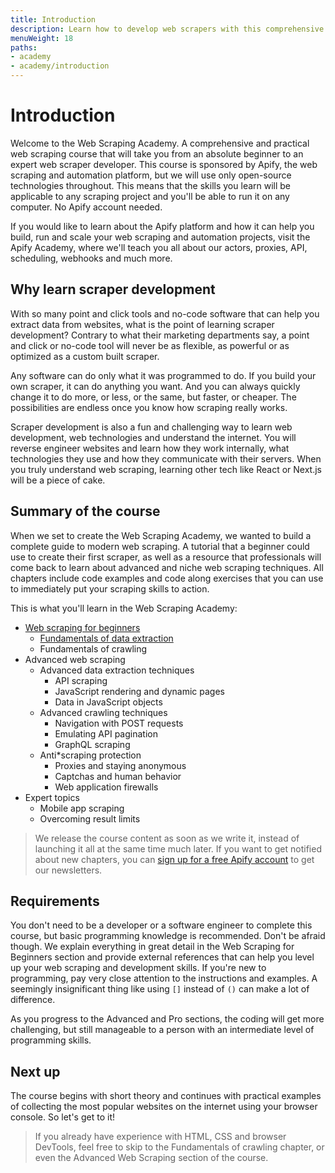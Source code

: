 ```yaml
---
title: Introduction
description: Learn how to develop web scrapers with this comprehensive and practical course. From beginner to expert.
menuWeight: 18
paths:
- academy
- academy/introduction
---
```


# [](#introduction) Introduction
Welcome to the Web Scraping Academy. A comprehensive and practical web scraping course that will take you from an absolute beginner to an expert web scraper developer. This course is sponsored by Apify, the web scraping and automation platform, but we will use only open-source technologies throughout. This means that the skills you learn will be applicable to any scraping project and you'll be able to run it on any computer. No Apify account needed.

If you would like to learn about the Apify platform and how it can help you build, run and scale your web scraping and automation projects, visit the Apify Academy, where we'll teach you all about our actors, proxies, API, scheduling, webhooks and much more.

## [](#why-learn) Why learn scraper development
With so many point and click tools and no-code software that can help you extract data from websites, what is the point of learning scraper development? Contrary to what their marketing departments say, a point and click or no-code tool will never be as flexible, as powerful or as optimized as a custom built scraper.

Any software can do only what it was programmed to do. If you build your own scraper, it can do anything you want. And you can always quickly change it to do more, or less, or the same, but faster, or cheaper. The possibilities are endless once you know how scraping really works.

Scraper development is also a fun and challenging way to learn web development, web technologies and understand the internet. You will reverse engineer websites and learn how they work internally, what technologies they use and how they communicate with their servers. When you truly understand web scraping, learning other tech like React or Next.js will be a piece of cake.

## [](#summary) Summary of the course
When we set to create the Web Scraping Academy, we wanted to build a complete guide to modern web scraping. A tutorial that a beginner could use to create their first scraper, as well as a resource that professionals will come back to learn about advanced and niche web scraping techniques. All chapters include code examples and code along exercises that you can use to immediately put your scraping skills to action.

This is what you'll learn in the Web Scraping Academy:

* [Web scraping for beginners](./academy/web-scraping-for-beginners)
    * [Fundamentals of data extraction](./academy/fundamentals-of-data-extraction)
    * Fundamentals of crawling
* Advanced web scraping
    * Advanced data extraction techniques
        * API scraping
        * JavaScript rendering and dynamic pages
        * Data in JavaScript objects
    * Advanced crawling techniques
        * Navigation with POST requests
        * Emulating API pagination
        * GraphQL scraping
    * Anti*scraping protection
        * Proxies and staying anonymous
        * Captchas and human behavior
        * Web application firewalls
* Expert topics
    * Mobile app scraping
    * Overcoming result limits

> We release the course content as soon as we write it, instead of launching it all at the same time much later. If you want to get notified about new chapters, you can [sign up for a free Apify account](https://apify.com/sign-up) to get our newsletters.

## [](#requirements) Requirements
You don't need to be a developer or a software engineer to complete this course, but basic programming knowledge is recommended. Don't be afraid though. We explain everything in great detail in the Web Scraping for Beginners section and provide external references that can help you level up your web scraping and development skills. If you're new to programming, pay very close attention to the instructions and examples. A seemingly insignificant thing like using `[]` instead of `()` can make a lot of difference.

As you progress to the Advanced and Pro sections, the coding will get more challenging, but still manageable to a person with an intermediate level of programming skills.

## [](#next) Next up
The course begins with short theory and continues with practical examples of collecting the most popular websites on the internet using your browser console. So let's get to it!

> If you already have experience with HTML, CSS and browser DevTools, feel free to skip to the Fundamentals of crawling chapter, or even the Advanced Web Scraping section of the course.

